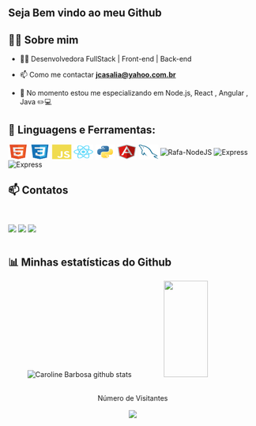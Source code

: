 ## Seja Bem vindo ao meu Github

## 🙋‍♀️ Sobre mim

- 👨‍💻 Desenvolvedora FullStack | Front-end | Back-end

- 📫 Como me contactar **jcasalia@yahoo.com.br**

- 🌱 No momento estou me especializando em Node.js, React , Angular , Java ✏️💻

## 🚀 Linguagens e Ferramentas:

<div style="display: inline-block" align="left">
  <img align="center" alt="Rafa-HTML" height="30" width="40" src="https://raw.githubusercontent.com/devicons/devicon/master/icons/html5/html5-original.svg">
  <img align="center" alt="Rafa-CSS" height="30" width="40" src="https://raw.githubusercontent.com/devicons/devicon/master/icons/css3/css3-original.svg">
  <img align="center" alt="Rafa-Js" height="30" width="40" src="https://raw.githubusercontent.com/devicons/devicon/master/icons/javascript/javascript-plain.svg">
  <img align="center" alt="Rafa-React" height="30" width="40" src="https://raw.githubusercontent.com/devicons/devicon/master/icons/react/react-original.svg">

  <img align="center" alt="Rafa-Python" height="30" width="40" src="https://raw.githubusercontent.com/devicons/devicon/master/icons/python/python-original.svg">
<img align="center" alt="Rafa-React" height="30" width="40" src="https://raw.githubusercontent.com/devicons/devicon/master/icons/angularjs/angularjs-original.svg">
<img align="center" alt="Rafa-NodeJS" height="30" width="40" src="https://raw.githubusercontent.com/devicons/devicon/master/icons/mysql/mysql-original.svg">
 <img align="center" alt="Rafa-NodeJS" height="50" width="60"  src="https://img.icons8.com/color/48/000000/nodejs.png"/>

<img align="center" alt="Express" height="30" width="30" src="https://cdn.jsdelivr.net/gh/devicons/devicon/icons/express/express-original.svg">
<img align="center" alt="Express" height="30" width="30" src="https://cdn.jsdelivr.net/gh/devicons/devicon/icons/java/java-original.svg">
</div>

## 📫 Contatos

<div style="display: inline-block" align="left">
 <br>

  
  <a href="https://www.linkedin.com/in/jaquelinecasali" target="_blank"><img src="https://img.shields.io/badge/-LinkedIn-%230077B5?style=for-the-badge&logo=linkedin&logoColor=white" target="_blank"></a> 
  <a href = "mailto:jacquelinecasalia@gmail.com"> <img src="https://img.shields.io/badge/-Gmail-%23333?style=for-the-badge&logo=gmail&logoColor=white" target="_blank"></a>
   <a href="https://www.instagram.com/casalitech" target="_blank"><img src="https://img.shields.io/badge/-instagram-%230077B5?style=for-the-badge&logo=instagram&logoColor=white" target="_blank"></a> 
</div>

## 📊 Minhas estatísticas do Github

   <div align="center" >  
  <img width="55%" height="195px" src="https://github-readme-stats.vercel.app/api?username=JacquelineCasali&show_icons=true&count_private=true&hide_border=true&title_color=ADFF2F&icon_color=00FFFF&text_color=c9d1d9&bg_color=000000" alt="Caroline Barbosa github stats" /> 
  
  <img width="42%" height="195px" src="https://github-readme-stats.vercel.app/api/top-langs/?username=JacquelineCasali&langs_count=8&count_private=true&layout=compact&theme=react&hide_border=true&bg_color=0D1117" />
   
</div>
<br><p align="center">Número de Visitantes</p>  
<p align="center"><img align="center" src="https://profile-counter.glitch.me/{JacquelineCasali}/count.svg" /></p> 
<br>
</div>

